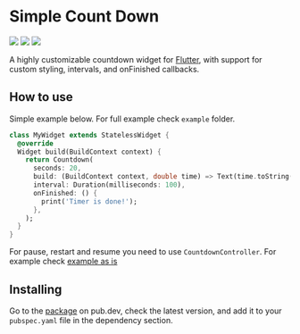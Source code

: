 # Simple Count Down

![](https://badges.fyi/github/latest-tag/DizoftTeam/simple_count_down)
![](https://badges.fyi/github/stars/DizoftTeam/simple_count_down)
![](https://badges.fyi/github/license/DizoftTeam/simple_count_down)

A highly customizable countdown widget for [Flutter](https://flutter.dev/), with support for custom styling, intervals, and onFinished callbacks.

## How to use

Simple example below. For full example check `example` folder.

```dart
class MyWidget extends StatelessWidget {
  @override
  Widget build(BuildContext context) {
    return Countdown(
      seconds: 20,
      build: (BuildContext context, double time) => Text(time.toString()),
      interval: Duration(milliseconds: 100),
      onFinished: () {
        print('Timer is done!');
      },
    );
  }
}
```

For pause, restart and resume you need to use `CountdownController`. For example check [example as is](./example)

## Installing

Go to the [package](https://pub.dev/packages/timer_count_down) on pub.dev, check the latest version, and add it to your `pubspec.yaml` file in the dependency section.
